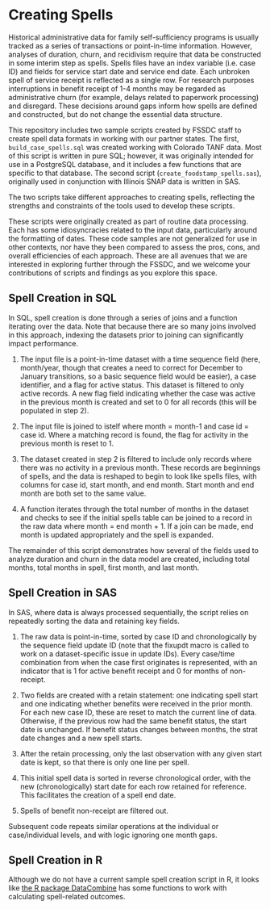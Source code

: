 # Creating Spells

Historical administrative data for family self-sufficiency programs is usually tracked as a series of transactions or point-in-time information.
However, analyses of duration, churn, and recidivism require that data be constructed in some interim step as spells. Spells files have an index variable
(i.e. case ID) and fields for service start date and service end date. Each unbroken spell of service receipt is reflected as a single row. For research
purposes interruptions in benefit receipt of 1-4 months may be regarded as administrative churn (for example, delays related to paperwork processing) and 
disregard. These decisions around gaps inform how spells are defined and constructed, but do not change the essential data structure.

This repository includes two sample scripts created by FSSDC staff to create spell data formats in working with our partner states.  The first, `build_case_spells.sql` 
was created working with Colorado TANF data. Most of this script is written in pure SQL; however, it was originally intended for use in a PostgreSQL database, 
and it includes a few functions that are specific to that database. The second script (`create_foodstamp_spells.sas`), originally used in conjunction with Illinois 
SNAP data is written in SAS.

The two scripts take different approaches to creating spells, reflecting the strengths and constraints of the tools used to develop these scripts.

These scripts were originally created as part of routine data processing. Each has some idiosyncracies related to the input data, particularly around the formatting of dates.
These code samples are not generalized for use in other contexts, nor have they been compared to assess the pros, cons, and overall efficiencies of each approach. These
are all avenues that we are interested in exploring further through the FSSDC, and we welcome your contributions of scripts and findings as you explore this space.

Spell Creation in SQL
---------------------

In SQL, spell creation is done through a series of joins and a function iterating over the data.  Note that because there are so many joins involved in this
approach, indexing the datasets prior to joining can significantly impact performance.

1. The input file is a point-in-time dataset with a time sequence field (here, month/year, though that creates a need to correct for December to January transitions, 
so a basic sequence field would be easier), a case identifier, and a flag for active status.  This dataset is filtered to only active records.  A new flag field
indicating whether the case was active in the previous month is created and set to 0 for all records (this will be populated in step 2).

2. The input file is joined to istelf where month = month-1 and case id = case id.  Where a matching record is found, the flag for activity in the previous month is reset
to 1.

3. The dataset created in step 2 is filtered to include only records where there was no activity in a previous month.  These records are beginnings of spells, and the data
is reshaped to begin to look like spells files, with columns for case id, start month, and end month.  Start month and end month are both set to the same value.

4. A function iterates through the total number of months in the dataset and checks to see if the initial spells table can be joined to a record in the raw data where 
month = end month + 1.  If a join can be made, end month is updated appropriately and the spell is expanded.

The remainder of this script demonstrates how several of the fields used to analyze duration and churn in the data model are created, including total months, 
total months in spell, first month, and last month.

Spell Creation in SAS
---------------------

In SAS, where data is always processed sequentially, the script relies on repeatedly sorting the data and retaining key fields. 

1. The raw data is point-in-time, sorted by case ID and chronologically by the sequence field update ID (note that the fixupdt macro is called to work on a dataset-specific
issue in update IDs). Every case/time combination from when the case first originates is represented, with an indicator that is 1 for active benefit receipt and 0 for months
of non-receipt.

2. Two fields are created with a retain statement: one indicating spell start and one indicating whether benefits were received in the prior month.  For each new case ID, these
are reset to match the current line of data. Otherwise, if the previous row had the same benefit status, the start date is unchanged. If benefit status changes between months,
the strat date changes and a new spell starts.

3. After the retain processing, only the last observation with any given start date is kept, so that there is only one line per spell.

4. This initial spell data is sorted in reverse chronological order, with the new (chronologically) start date for each row retained for reference. This facilitates the creation
of a spell end date.

5. Spells of benefit non-receipt are filtered out.

Subsequent code repeats similar operations at the individual or case/individual levels, and with logic ignoring one month gaps.
 

Spell Creation in R
-------------------

Although we do not have a current sample spell creation script in R, it looks like [the R package DataCombine](https://cran.r-project.org/web/packages/DataCombine/DataCombine.pdf) has some 
functions to work with calculating spell-related outcomes.